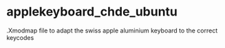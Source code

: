 # applekeyboard_chde_ubuntu
.Xmodmap file to adapt the swiss apple aluminium keyboard to the correct keycodes
